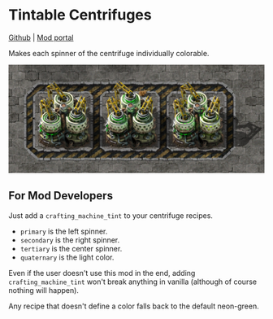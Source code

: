 # Tintable Centrifuges

[Github](https://github.com/gamma-delta/tintable-centrifuges) | [Mod portal](https://mods.factorio.com/mod/tintable-centrifuges)

Makes each spinner of the centrifuge individually colorable.

![Three centrifuges placed on concrete. The left one has two dark green spinners and one light green spinner. The middle one has two light green and one dark green. The right one has one dark, one light, and one bright yellow.](demonstration.png)

## For Mod Developers

Just add a `crafting_machine_tint` to your centrifuge recipes.

- `primary` is the left spinner.
- `secondary` is the right spinner.
- `tertiary` is the center spinner.
- `quaternary` is the light color.

Even if the user doesn't use this mod in the end, adding `crafting_machine_tint` won't break anything in vanilla (although of course nothing will happen).

Any recipe that doesn't define a color falls back to the default neon-green.
